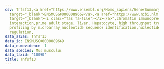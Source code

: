 ```yaml
---
csv: Tnfsf13,<a href="https://www.ensembl.org/Homo_sapiens/Gene/Summary?db=core;g=ENSMUSG00000089669"
  target="_blank">ENSMUSG00000089669</a>,<a href="https://www.ncbi.nlm.nih.gov/pubmed/23834426"
  target="_blank"><i class="fas fa-file"></i></a>",chromatin immunoprecipitation assay,direct
  interaction,prime adult stage, liver, Hepatocyte, high throughput transcription
  profiling by microarray,nucleotide sequence identification,nucleotide sequence identification,transcriptional
  regulation,
data_alias: Tnfsf13
data_id: ENSMUSG00000089669
data_numevidence: 1
data_species: Mus musculus
data_taxid: '10090'
title: Tnfsf13
---
```


